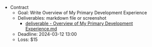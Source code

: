 - Contract
  - Goal: Write Overview of My Primary Development Experience
  - Deliverables: markdown file or screenshot
    - [deliverable - Overview of My Primary Development Experience.md](./deliverable%20-%20Overview%20of%20My%20Primary%20Development%20Experience.md)
  - Deadline: 2024-03-12 13:00
  - Loss: $15
